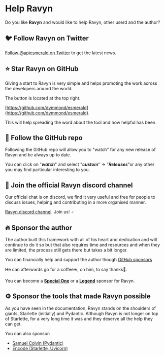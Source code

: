 # Help Ravyn

Do you like **Ravyn** and would like to help Ravyn, other userd and the author?

## 🐦 Follow Ravyn on Twitter

[Follow @apiesmerald on Twitter](https://twitter.com/apiesmerald) to get the latest news.

## ⭐ Star **Ravyn** on GitHub

Giving a start to Ravyn is very simple and helps promoting the work across the developers around the world.

The button is located at the top right.

[https://github.com/dymmond/esmerald](https://github.com/dymmond/esmerald).

This will help spreading the word about the tool and how helpful has been.

## 👀 Follow the GitHub repo

Following the GitHub repo will allow you to "watch" for any new release of Ravyn and be always up to date.

You can click on "***watch***" and select "***custom***" -> "***Releases***"or any other you may find particular
interesting to you.

## 💬 Join the official Ravyn discord channel

Our official chat is on discord, we find it very useful and free for people to discuss issues, helping and contributing
in a more organised manner.

<a href="https://discord.gg/eMrM9sWWvu" target="_blank">Ravyn discord channel</a>. Join us! 🗸

## 🔥 Sponsor the author

The author built this framework with all of his heart and dedication and will continue to do it so but that also
requires time and resources and when they are limited, the process still gets there but takes a bit longer.

You can financially help and support the author though [GitHub sponsors](https://github.com/sponsors/tarsil)

He can afterwards go for a coffee☕, on him, to say thanks🙏.

You can become a [**Special One**](https://github.com/sponsors/tarsil/sponsorships?sponsor=tarsil&tier_id=230059&preview=false)
or a [**Legend**](https://github.com/sponsors/tarsil/sponsorships?sponsor=tarsil&tier_id=230042&preview=false)
sponsor for Ravyn.

## ⚙️ Sponsor the tools that made Ravyn possible

As you have seen in the documentation, Ravyn stands on the shoulders of giants, Starlette (initially) and Pydantic.
Although Ravyn is not longer on top of Starlette, for a very long time it was and they deserve all the help
they can get.

You can also sponsor:

* <a href="https://github.com/sponsors/samuelcolvin" class="external-link" target="_blank">Samuel Colvin (Pydantic)</a>
* <a href="https://github.com/sponsors/encode" class="external-link" target="_blank">Encode (Starlette, Uvicorn)</a>
